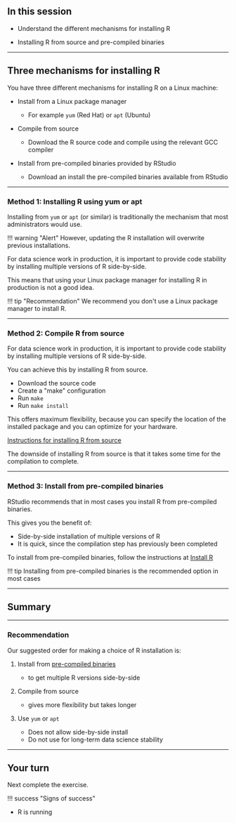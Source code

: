 
## In this session


* Understand the different mechanisms for installing R

* Installing R from source and pre-compiled binaries



---


## Three mechanisms for installing R


You have three different mechanisms for installing R on a Linux machine:

* Install from a Linux package manager

    * For example `yum` (Red Hat) or `apt` (Ubuntu)

* Compile from source

    * Download the R source code and compile using the relevant GCC compiler

* Install from pre-compiled binaries provided by RStudio

    * Download an install the pre-compiled binaries available from RStudio

---

### Method 1: Installing R using yum or apt

Installing from `yum` or `apt` (or similar) is traditionally the mechanism that most administrators would use.

!!! warning "Alert"
    However, updating the R installation will overwrite previous installations.


For data science work in production, it is important to provide code stability by installing multiple versions of R side-by-side.

This means that using your Linux package manager for installing R in production is not a good idea.

!!! tip "Recommendation"
    We recommend you don't use a Linux package manager to install R.


---

### Method 2: Compile R from source

For data science work in production, it is important to provide code stability by installing multiple versions of R side-by-side.

You can achieve this by installing R from source.

* Download the source code
* Create a "make" configuration
* Run `make`
* Run `make install`

This offers maximum flexibility, because you can specify the location of the installed package and you can optimize for your hardware.

[Instructions for installing R from source](https://docs.rstudio.com/resources/install-r-source/)

The downside of installing R from source is that it takes some time for the compilation to complete.



---

### Method 3: Install from pre-compiled binaries

RStudio recommends that in most cases you install R from pre-compiled binaries. 

This gives you the benefit of:

* Side-by-side installation of multiple versions of R
* It is quick, since the compilation step has previously been completed

To install from pre-compiled binaries, follow the instructions at 
[Install R](https://docs.rstudio.com/resources/install-r/)

!!! tip
    Installing from pre-compiled binaries is the recommended option in most cases

---


## Summary


---

### Recommendation

Our suggested order for making a choice of R installation is:

1. Install from [pre-compiled binaries](https://docs.rstudio.com/resources/install-r/)

    * to get multiple R versions side-by-side
  
2. Compile from source

    * gives more flexibility but takes longer
  
3. Use `yum` or `apt`

    * Does not allow side-by-side install
    * Do not use for long-term data science stability


---

## Your turn


Next complete the exercise.

!!! success "Signs of success"

* R is running
